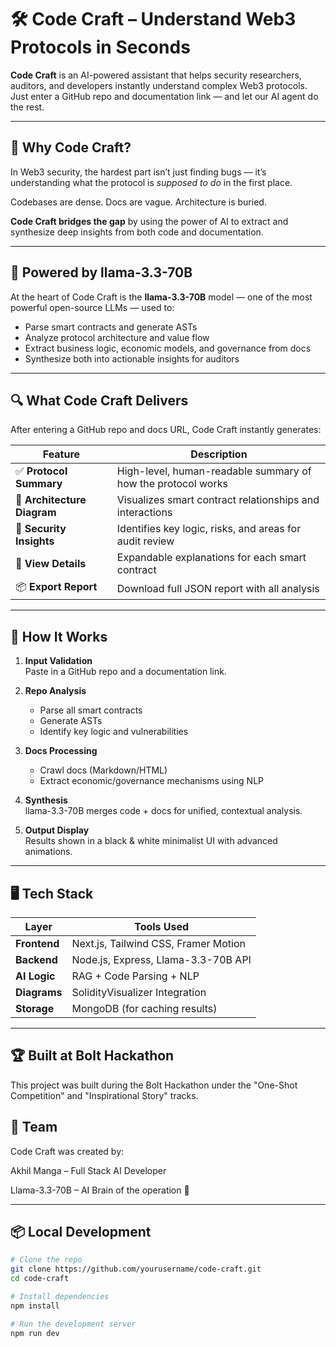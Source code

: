 # 🛠️ Code Craft – Understand Web3 Protocols in Seconds

**Code Craft** is an AI-powered assistant that helps security researchers, auditors, and developers instantly understand complex Web3 protocols. Just enter a GitHub repo and documentation link — and let our AI agent do the rest.

---

## 🚀 Why Code Craft?

In Web3 security, the hardest part isn’t just finding bugs — it’s understanding what the protocol is *supposed to do* in the first place.

Codebases are dense. Docs are vague. Architecture is buried.

**Code Craft bridges the gap** by using the power of AI to extract and synthesize deep insights from both code and documentation.

---

## 🧠 Powered by llama-3.3-70B

At the heart of Code Craft is the **llama-3.3-70B** model — one of the most powerful open-source LLMs — used to:

- Parse smart contracts and generate ASTs
- Analyze protocol architecture and value flow
- Extract business logic, economic models, and governance from docs
- Synthesize both into actionable insights for auditors

---

## 🔍 What Code Craft Delivers

After entering a GitHub repo and docs URL, Code Craft instantly generates:

| Feature                | Description |
|------------------------|-------------|
| ✅ **Protocol Summary** | High-level, human-readable summary of how the protocol works |
| 🧩 **Architecture Diagram** | Visualizes smart contract relationships and interactions |
| 🔐 **Security Insights** | Identifies key logic, risks, and areas for audit review |
| 📄 **View Details** | Expandable explanations for each smart contract |
| 📦 **Export Report** | Download full JSON report with all analysis |

---

## 🧪 How It Works

1. **Input Validation**  
   Paste in a GitHub repo and a documentation link.

2. **Repo Analysis**  
   - Parse all smart contracts  
   - Generate ASTs  
   - Identify key logic and vulnerabilities

3. **Docs Processing**  
   - Crawl docs (Markdown/HTML)  
   - Extract economic/governance mechanisms using NLP

4. **Synthesis**  
   llama-3.3-70B merges code + docs for unified, contextual analysis.

5. **Output Display**  
   Results shown in a black & white minimalist UI with advanced animations.

---

## 🖥️ Tech Stack

| Layer         | Tools Used |
|---------------|------------|
| **Frontend**  | Next.js, Tailwind CSS, Framer Motion |
| **Backend**   | Node.js, Express, Llama-3.3-70B API |
| **AI Logic**  | RAG + Code Parsing + NLP |
| **Diagrams**  | SolidityVisualizer Integration |
| **Storage**   | MongoDB (for caching results) |

---

## 🏆 Built at Bolt Hackathon

This project was built during the Bolt Hackathon under the "One-Shot Competition" and "Inspirational Story" tracks.

## 🙌 Team

Code Craft was created by:

Akhil Manga – Full Stack AI Developer

Llama-3.3-70B – AI Brain of the operation 🧠

---

## 📦 Local Development

```bash
# Clone the repo
git clone https://github.com/yourusername/code-craft.git
cd code-craft

# Install dependencies
npm install

# Run the development server
npm run dev



